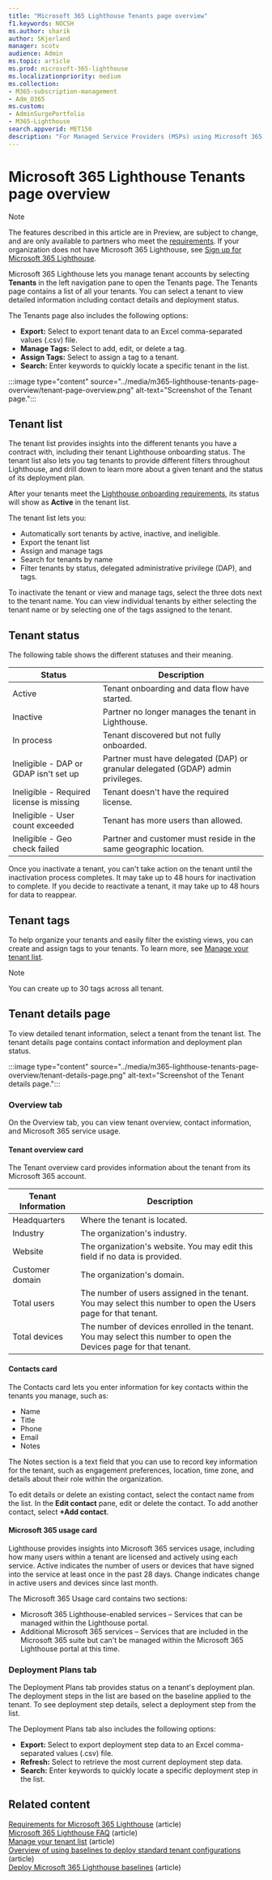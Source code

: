 ```yaml
---
title: "Microsoft 365 Lighthouse Tenants page overview"
f1.keywords: NOCSH
ms.author: sharik
author: SKjerland
manager: scotv
audience: Admin
ms.topic: article
ms.prod: microsoft-365-lighthouse
ms.localizationpriority: medium
ms.collection:
- M365-subscription-management
- Adm_O365
ms.custom:
- AdminSurgePortfolio
- M365-Lighthouse                         
search.appverid: MET150
description: "For Managed Service Providers (MSPs) using Microsoft 365 Lighthouse, learn about the Tenants page."
---
```


# Microsoft 365 Lighthouse Tenants page overview

> [!NOTE]
> The features described in this article are in Preview, are subject to change, and are only available to partners who meet the [requirements](m365-lighthouse-requirements.md). If your organization does not have Microsoft 365 Lighthouse, see [Sign up for Microsoft 365 Lighthouse](m365-lighthouse-sign-up.md).

Microsoft 365 Lighthouse lets you manage tenant accounts by selecting **Tenants** in the left navigation pane to open the Tenants page. The Tenants page contains a list of all your tenants. You can select a tenant to view detailed information including contact details and deployment status.

The Tenants page also includes the following options:

- **Export:** Select to export tenant data to an Excel comma-separated values (.csv) file.
- **Manage Tags:** Select to add, edit, or delete a tag.
- **Assign Tags:** Select to assign a tag to a tenant.
- **Search:** Enter keywords to quickly locate a specific tenant in the list.


:::image type="content" source="../media/m365-lighthouse-tenants-page-overview/tenant-page-overview.png" alt-text="Screenshot of the Tenant page.":::

## Tenant list

The tenant list provides insights into the different tenants you have a contract with, including their tenant Lighthouse onboarding status. The tenant list also lets you tag tenants to provide different filters throughout Lighthouse, and drill down to learn more about a given tenant and the status of its deployment plan.

After your tenants meet the [Lighthouse onboarding requirements](m365-lighthouse-requirements.md), its status will show as **Active** in the tenant list.

The tenant list lets you:

- Automatically sort tenants by active, inactive, and ineligible.
- Export the tenant list
- Assign and manage tags
- Search for tenants by name
- Filter tenants by status, delegated administrative privilege (DAP), and tags.

To inactivate the tenant or view and manage tags, select the three dots next to the tenant name. You can view individual tenants by either selecting the tenant name or by selecting one of the tags assigned to the tenant.

## Tenant status

The following table shows the different statuses and their meaning.

| Status                                   | Description                                                                      |
|------------------------------------------|----------------------------------------------------------------------------------|
| Active                                   | Tenant onboarding and data flow have started.                                    |
| Inactive                                 | Partner no longer manages the tenant in Lighthouse.                              |
| In process                               | Tenant discovered but not fully onboarded.                                       |
| Ineligible - DAP or GDAP isn't set up    | Partner must have delegated (DAP) or granular delegated (GDAP) admin privileges. |
| Ineligible - Required license is missing | Tenant doesn't have the required license.                                        |
| Ineligible - User count exceeded         | Tenant has more users than allowed.                                              |
| Ineligible - Geo check failed            | Partner and customer must reside in the same geographic location.                |

Once you inactivate a tenant, you can't take action on the tenant until the inactivation process completes. It may take up to 48 hours for inactivation to complete. If you decide to reactivate a tenant, it may take up to 48 hours for data to reappear.

## Tenant tags

To help organize your tenants and easily filter the existing views, you can create and assign tags to your tenants. To learn more, see [Manage your tenant list](m365-lighthouse-manage-tenant-list.md).

> [!NOTE]
> You can create up to 30 tags across all tenant.


## Tenant details page

To view detailed tenant information, select a tenant from the tenant list. The tenant details page contains contact information and deployment plan status.


:::image type="content" source="../media/m365-lighthouse-tenants-page-overview/tenant-details-page.png" alt-text="Screenshot of the Tenant details page.":::

### Overview tab

On the Overview tab, you can view tenant overview, contact information, and Microsoft 365 service usage.

#### Tenant overview card

The Tenant overview card provides information about the tenant from its Microsoft 365 account.

| Tenant Information    | Description|
|-----------------------|------------------|
| Headquarters    | Where the tenant is located.|
| Industry    |The organization's industry.|
| Website    |The organization's website. You may edit this field if no data is provided.|
| Customer domain    |The organization's domain.|
| Total users    |The number of users assigned in the tenant. You may select this number to open the Users page for that tenant.|
| Total devices|The number of devices enrolled in the tenant. You may select this number to open the Devices page for that tenant.|

#### Contacts card

The Contacts card lets you enter information for key contacts within the tenants you manage, such as:

- Name
- Title
- Phone
- Email
- Notes

The Notes section is a text field that you can use to record key information for the tenant, such as engagement preferences, location, time zone, and details about their role within the organization.

To edit details or delete an existing contact, select the contact name from the list. In the **Edit contact** pane, edit or delete the contact. To add another contact, select **+Add contact**.

#### Microsoft 365 usage card

Lighthouse provides insights into Microsoft 365 services usage, including how many users within a tenant are licensed and actively using each service. Active indicates the number of users or devices that have signed into the service at least once in the past 28 days. Change indicates change in active users and devices since last month.

The Microsoft 365 Usage card contains two sections:

- Microsoft 365 Lighthouse-enabled services – Services that can be managed within the Lighthouse portal.
- Additional Microsoft 365 services – Services that are included in the Microsoft 365 suite but can't be managed within the Microsoft 365 Lighthouse portal at this time.


### Deployment Plans tab

The Deployment Plans tab provides status on a tenant's deployment plan. The deployment steps in the list are based on the baseline applied to the tenant. To see deployment step details, select a deployment step from the list.

The Deployment Plans tab also includes the following options:

- **Export:** Select to export deployment step data to an Excel comma-separated values (.csv) file.
- **Refresh:** Select to retrieve the most current deployment step data.
- **Search:** Enter keywords to quickly locate a specific deployment step in the list.

## Related content

[Requirements for Microsoft 365 Lighthouse](m365-lighthouse-requirements.md) (article)\
[Microsoft 365 Lighthouse FAQ](m365-lighthouse-faq.yml) (article)\
[Manage your tenant list](m365-lighthouse-manage-tenant-list.md) (article)\
[Overview of using baselines to deploy standard tenant configurations](m365-lighthouse-deploy-standard-tenant-configurations-overview.md) (article)\
[Deploy Microsoft 365 Lighthouse baselines](m365-lighthouse-deploy-baselines.md) (article)
